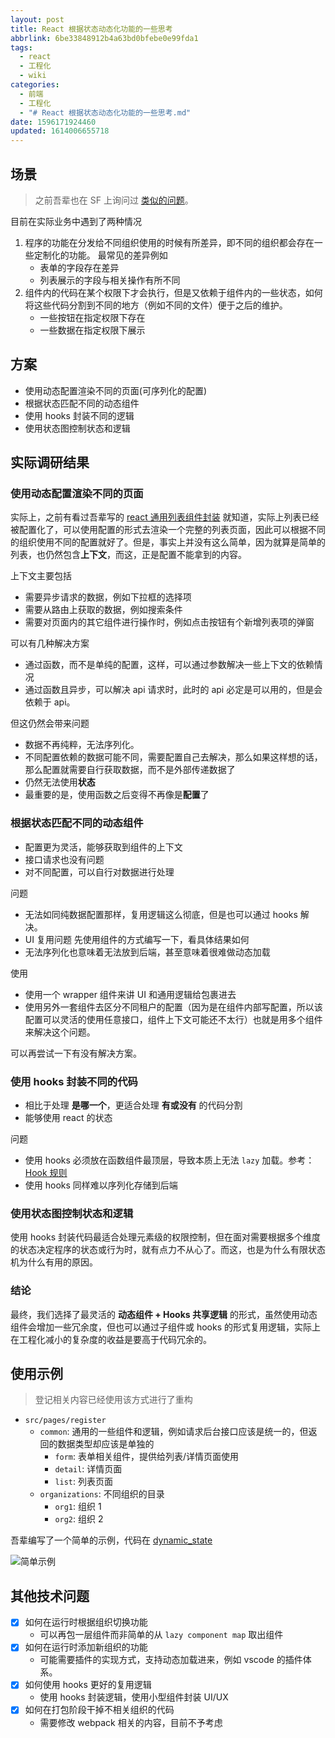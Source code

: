 ```yaml
---
layout: post
title: React 根据状态动态化功能的一些思考
abbrlink: 6be33848912b4a63bd0bfebe0e99fda1
tags:
  - react
  - 工程化
  - wiki
categories:
  - 前端
  - 工程化
  - "# React 根据状态动态化功能的一些思考.md"
date: 1596171924460
updated: 1614006655718
---
```


## 场景

> 之前吾辈也在 SF 上询问过 [类似的问题](https://segmentfault.com/q/1010000021851252)。

目前在实际业务中遇到了两种情况

1. 程序的功能在分发给不同组织使用的时候有所差异，即不同的组织都会存在一些定制化的功能。
   最常见的差异例如
   - 表单的字段存在差异
   - 列表展示的字段与相关操作有所不同
2. 组件内的代码在某个权限下才会执行，但是又依赖于组件内的一些状态，如何将这些代码分割到不同的地方（例如不同的文件）便于之后的维护。
   - 一些按钮在指定权限下存在
   - 一些数据在指定权限下展示

## 方案

- 使用动态配置渲染不同的页面(可序列化的配置)
- 根据状态匹配不同的动态组件
- 使用 hooks 封装不同的逻辑
- 使用状态图控制状态和逻辑

## 实际调研结果

### 使用动态配置渲染不同的页面

实际上，之前有看过吾辈写的 [react 通用列表组件封装](/p/c55a6470683e498f92ba05d7ff710b3a) 就知道，实际上列表已经被配置化了，可以使用配置的形式去渲染一个完整的列表页面，因此可以根据不同的组织使用不同的配置就好了。但是，事实上并没有这么简单，因为就算是简单的列表，也仍然包含**上下文**，而这，正是配置不能拿到的内容。

上下文主要包括

- 需要异步请求的数据，例如下拉框的选择项
- 需要从路由上获取的数据，例如搜索条件
- 需要对页面内的其它组件进行操作时，例如点击按钮有个新增列表项的弹窗

可以有几种解决方案

- 通过函数，而不是单纯的配置，这样，可以通过参数解决一些上下文的依赖情况
- 通过函数且异步，可以解决 api 请求时，此时的 api 必定是可以用的，但是会依赖于 api。

但这仍然会带来问题

- 数据不再纯粹，无法序列化。
- 不同配置依赖的数据可能不同，需要配置自己去解决，那么如果这样想的话，那么配置就需要自行获取数据，而不是外部传递数据了
- 仍然无法使用**状态**
- 最重要的是，使用函数之后变得不再像是**配置**了

### 根据状态匹配不同的动态组件

- 配置更为灵活，能够获取到组件的上下文
- 接口请求也没有问题
- 对不同配置，可以自行对数据进行处理

问题

- 无法如同纯数据配置那样，复用逻辑这么彻底，但是也可以通过 hooks 解决。
- UI 复用问题
  先使用组件的方式编写一下，看具体结果如何
- 无法序列化也意味着无法放到后端，甚至意味着很难做动态加载

使用

- 使用一个 wrapper 组件来讲 UI 和通用逻辑给包裹进去
- 使用另外一套组件去区分不同租户的配置（因为是在组件内部写配置，所以该配置可以灵活的使用任意接口，组件上下文可能还不太行）也就是用多个组件来解决这个问题。

可以再尝试一下有没有解决方案。

### 使用 hooks 封装不同的代码

- 相比于处理 **是哪一个**，更适合处理 **有或没有** 的代码分割
- 能够使用 react 的状态

问题

- 使用 hooks 必须放在函数组件最顶层，导致本质上无法 `lazy` 加载。参考：[Hook 规则](https://zh-hans.reactjs.org/docs/hooks-rules.html)
- 使用 hooks 同样难以序列化存储到后端

### 使用状态图控制状态和逻辑

使用 hooks 封装代码最适合处理元素级的权限控制，但在面对需要根据多个维度的状态决定程序的状态或行为时，就有点力不从心了。而这，也是为什么有限状态机为什么有用的原因。

### 结论

最终，我们选择了最灵活的 **动态组件 + Hooks 共享逻辑** 的形式，虽然使用动态组件会增加一些冗余度，但也可以通过子组件或 hooks 的形式复用逻辑，实际上在工程化减小的复杂度的收益是要高于代码冗余的。

## 使用示例

> 登记相关内容已经使用该方式进行了重构

- `src/pages/register`
  - `common`: 通用的一些组件和逻辑，例如请求后台接口应该是统一的，但返回的数据类型却应该是单独的
    - `form`: 表单相关组件，提供给列表/详情页面使用
    - `detail`: 详情页面
    - `list`: 列表页面
  - `organizations`: 不同组织的目录
    - `org1`: 组织 1
    - `org2`: 组织 2

吾辈编写了一个简单的示例，代码在 [dynamic\_state](https://github.com/rxliuli/example/tree/master/dynamic_state)

![简单示例](https://img.rxliuli.com/20200803203027.png)

## 其他技术问题

- [x] 如何在运行时根据组织切换功能
  - 可以再包一层组件而非简单的从 `lazy component map` 取出组件
- [x] 如何在运行时添加新组织的功能
  - 可能需要插件的实现方式，支持动态加载进来，例如 vscode 的插件体系。
- [x] 如何使用 hooks 更好的复用逻辑
  - 使用 hooks 封装逻辑，使用小型组件封装 UI/UX
- [x] 如何在打包阶段干掉不相关组织的代码
  - 需要修改 webpack 相关的内容，目前不予考虑
